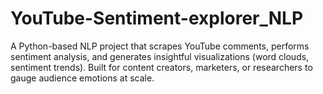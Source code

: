 # YouTube-Sentiment-explorer_NLP
A Python-based NLP project that scrapes YouTube comments, performs sentiment analysis, and generates insightful visualizations (word clouds, sentiment trends). Built for content creators, marketers, or researchers to gauge audience emotions at scale.
